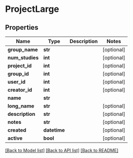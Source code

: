 # ProjectLarge

## Properties
Name | Type | Description | Notes
------------ | ------------- | ------------- | -------------
**group_name** | **str** |  | [optional] 
**num_studies** | **int** |  | [optional] 
**project_id** | **int** |  | [optional] 
**group_id** | **int** |  | [optional] 
**user_id** | **int** |  | [optional] 
**creator_id** | **int** |  | [optional] 
**name** | **str** |  | 
**long_name** | **str** |  | [optional] 
**description** | **str** |  | [optional] 
**notes** | **str** |  | [optional] 
**created** | **datetime** |  | [optional] 
**active** | **bool** |  | [optional] 

[[Back to Model list]](../README.md#documentation-for-models) [[Back to API list]](../README.md#documentation-for-api-endpoints) [[Back to README]](../README.md)


